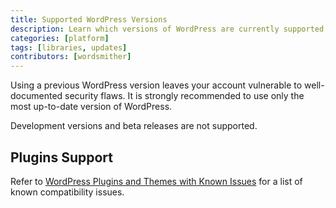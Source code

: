 ```yaml
---
title: Supported WordPress Versions
description: Learn which versions of WordPress are currently supported, as well as additional compatibility information.
categories: [platform]
tags: [libraries, updates]
contributors: [wordsmither]
---
```


<Partial file="outdated-core.md" />

<Alert title="Warning" type="danger" >

Using a previous WordPress version leaves your account vulnerable to well-documented security flaws. It is strongly recommended to use only the most up-to-date version of WordPress.

</Alert>

Development versions and beta releases are not supported.

## Plugins Support

Refer to [WordPress Plugins and Themes with Known Issues](/plugins-known-issues) for a list of known compatibility issues.
